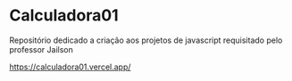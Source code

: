 # Calculadora01
Repositório dedicado a criação aos projetos de javascript requisitado pelo professor Jailson


https://calculadora01.vercel.app/
